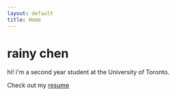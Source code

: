 ```yaml
---
layout: default
title: Home
---
```


# rainy chen

hi! i'm a second year student at the University of Toronto. 

Check out my [resume](https://dochub.com/rainychen8-5/r4D6EkZVZ4JdJG9RpQXW7O/chen-yu-an-resume-pdf?dt=RvgcCPG_TDZpquUsTdXb)

